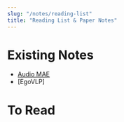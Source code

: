 ```yaml
---
slug: "/notes/reading-list"
title: "Reading List & Paper Notes"
---
```


# Existing Notes

- [Audio MAE](notes/papers/audio-mae-2206.06405.md)
- [EgoVLP]

# To Read
